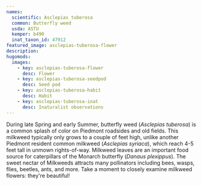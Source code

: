 ```yaml
---
names: 
  scientific: Asclepias tuberosa
  common: Butterfly weed
  usda: ASTU
  kemper: b490
  inat_taxon_id: 47912
featured_image: asclepias-tuberosa-flower
description: 
hugomods:
  images:
    - key: asclepias-tuberosa-flower
      desc: Flower
    - key: asclepias-tuberosa-seedpod
      desc: Seed pod
    - key: asclepias-tuberosa-habit
      desc: Habit
    - key: asclepias-tuberosa-inat
      desc: Inaturalist observations
---
```


During late Spring and early Summer, butterfly weed (*Asclepias tuberosa*) is a common splash of color on Piedmont roadsides and old fields. This milkweed typically only grows to a couple of feet high, unlike another Piedmont resident common milkweed (*Asclepias syriaca*), which reach 4-5 feet tall in unmown rights-of-way. Milkweed leaves are an important food source for caterpillars of the Monarch butterfly (*Danaus plexippus*). The sweet nectar of Milkweeds attracts many pollinators including bees, wasps, flies, beetles, ants, and more. Take a moment to closely examine milkweed flowers: they're beautiful!
